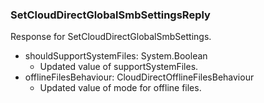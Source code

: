 ### SetCloudDirectGlobalSmbSettingsReply
Response for SetCloudDirectGlobalSmbSettings.

- shouldSupportSystemFiles: System.Boolean
  - Updated value of supportSystemFiles.
- offlineFilesBehaviour: CloudDirectOfflineFilesBehaviour
  - Updated value of mode for offline files.

